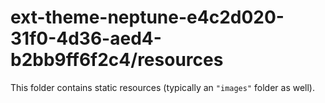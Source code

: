 # ext-theme-neptune-e4c2d020-31f0-4d36-aed4-b2bb9ff6f2c4/resources

This folder contains static resources (typically an `"images"` folder as well).
